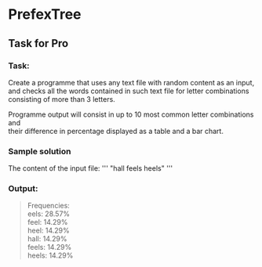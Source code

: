 # PrefexTree
## Task for Pro

### Task:   
Create a programme that uses any text file with random content as an input,   
and checks all the words contained in such text file for letter combinations   
consisting of more than 3 letters.  
   
Programme output will consist in up to 10 most common letter combinations and   
their difference in percentage displayed as a table and a bar chart.  
  
### Sample solution  
The content of the input file:
'''
"hall feels heels"
'''

### Output:  
> Frequencies:  
> eels: 28.57%  
> feel: 14.29%  
> heel: 14.29%  
> hall: 14.29%  
> feels: 14.29%  
> heels: 14.29%  
